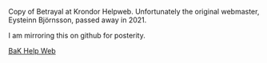 Copy of Betrayal at Krondor Helpweb. Unfortunately the original webmaster, Eysteinn Björnsson, passed away in 2021.

I am mirroring this on github for posterity.

[BaK Help Web](https://xavieran.github.io/BaKHelpWeb/notendur.hi.is/eybjorn/krondor/krondor.html)
